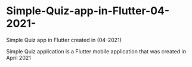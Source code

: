 # Simple-Quiz-app-in-Flutter-04-2021-
Simple Quiz app in Flutter created in (04-2021)

Simple Quiz application is a Flutter mobile application that was created in April 2021
